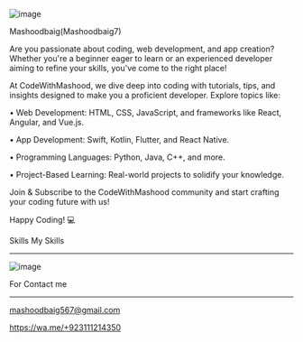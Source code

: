   ![image](https://github.com/user-attachments/assets/4b0c9129-d8dc-46f3-9d75-f9ddb24c97bb)

 Mashoodbaig(Mashoodbaig7)
 
 Are you passionate about coding, web development, and app creation? Whether you're a beginner eager to learn or an experienced developer aiming to refine your skills, you've come to the right place!

At CodeWithMashood, we dive deep into coding with tutorials, tips, and insights designed to make you a proficient developer. Explore topics like:

•	Web Development: HTML, CSS, JavaScript, and frameworks like React, Angular, and Vue.js.

•	App Development: Swift, Kotlin, Flutter, and React Native.

•	Programming Languages: Python, Java, C++, and more.

•	Project-Based Learning: Real-world projects to solidify your knowledge.

Join & Subscribe to the CodeWithMashood community and start crafting your coding future with us!

Happy Coding! 💻

Skills
My Skills
________________________________________________________________________________________
![image](https://github.com/user-attachments/assets/56bfa5fc-f808-491e-95ef-6a5cfd78de00)

For Contact me
________________________
mashoodbaig567@gmail.com

https://wa.me/+923111214350
